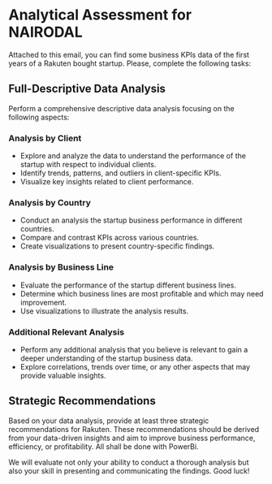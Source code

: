 # Analytical Assessment for NAIRODAL

Attached to this email, you can find some business KPIs data of the first years of a Rakuten bought startup. Please, complete the following tasks:

## Full-Descriptive Data Analysis

Perform a comprehensive descriptive data analysis focusing on the following aspects:

### Analysis by Client

- Explore and analyze the data to understand the performance of the startup with respect to individual clients.
- Identify trends, patterns, and outliers in client-specific KPIs.
- Visualize key insights related to client performance.

### Analysis by Country

- Conduct an analysis the startup business performance in different countries.
- Compare and contrast KPIs across various countries.
- Create visualizations to present country-specific findings.

### Analysis by Business Line

- Evaluate the performance of the startup different business lines.
- Determine which business lines are most profitable and which may need improvement.
- Use visualizations to illustrate the analysis results.

### Additional Relevant Analysis

- Perform any additional analysis that you believe is relevant to gain a deeper understanding of the startup business data.
- Explore correlations, trends over time, or any other aspects that may provide valuable insights.

## Strategic Recommendations

Based on your data analysis, provide at least three strategic recommendations for Rakuten. These recommendations should be derived from your data-driven insights and aim to improve business performance, efficiency, or profitability. All shall be done with PowerBi.

We will evaluate not only your ability to conduct a thorough analysis but also your skill in presenting and communicating the findings. Good luck!
